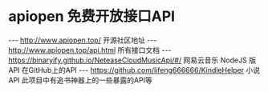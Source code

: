 # apiopen  免费开放接口API
--- http://www.apiopen.top/  开源社区地址
--- http://www.apiopen.top/api.html  所有接口文档
--- https://binaryify.github.io/NeteaseCloudMusicApi/#/   网易云音乐 NodeJS 版 API 在GitHub上的API
--- https://github.com/lifeng666666/KindleHelper  小说API 此项目中有追书神器上的一些暴露的API等
